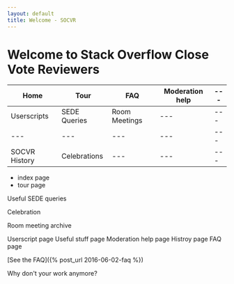 ```yaml
---
layout: default
title: Welcome - SOCVR
---
```


# Welcome to Stack Overflow Close Vote Reviewers

| Home | Tour | FAQ | Moderation help | --- | 
| --- | --- | --- | --- | --- |
| Userscripts | SEDE Queries | Room Meetings | --- | --- |
| --- | --- | --- | --- | --- |
| SOCVR History | Celebrations | --- | --- | --- |

 - index page
 - tour page

Useful SEDE queries

Celebration

Room meeting archive

Userscript page
Useful stuff page
Moderation help page
Histroy page
FAQ page






[See the FAQ]({% post_url 2016-06-02-faq %})



Why don't your work anymore?


